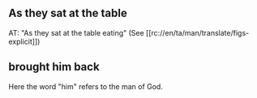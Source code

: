## As they sat at the table ##

AT: "As they sat at the table eating" (See [[rc://en/ta/man/translate/figs-explicit]])

## brought him back ##

Here the word "him" refers to the man of God.